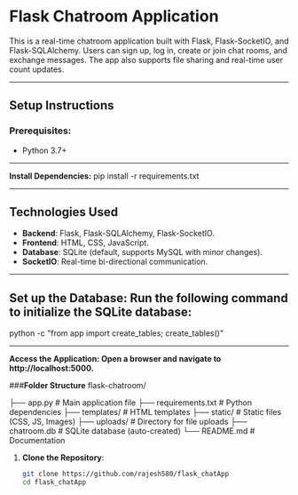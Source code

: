 # Flask Chatroom Application

This is a real-time chatroom application built with Flask, Flask-SocketIO, and Flask-SQLAlchemy. Users can sign up, log in, create or join chat rooms, and exchange messages. The app also supports file sharing and real-time user count updates.

---
## **Setup Instructions**

### Prerequisites:
- Python 3.7+

---

**Install Dependencies:**
pip install -r requirements.txt

---

## **Technologies Used**
- **Backend**: Flask, Flask-SQLAlchemy, Flask-SocketIO.
- **Frontend**: HTML, CSS, JavaScript.
- **Database**: SQLite (default, supports MySQL with minor changes).
- **SocketIO**: Real-time bi-directional communication.

---

## **Set up the Database: Run the following command to initialize the SQLite database:** ##
python -c "from app import create_tables; create_tables()"

---

**Access the Application: Open a browser and navigate to http://localhost:5000.**

###**Folder Structure**
flask-chatroom/

├── app.py              # Main application file
├── requirements.txt    # Python dependencies
├── templates/          # HTML templates
├── static/             # Static files (CSS, JS, Images)
├── uploads/            # Directory for file uploads
├── chatroom.db         # SQLite database (auto-created)
└── README.md           # Documentation

1. **Clone the Repository**:
   ```bash
   git clone https://github.com/rajesh580/flask_chatApp
   cd flask_chatApp
